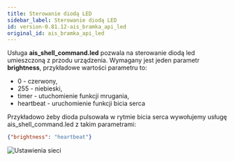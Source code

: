 ```yaml
---
title: Sterowanie diodą LED
sidebar_label: Sterowanie diodą LED
id: version-0.81.12-ais_bramka_api_led
original_id: ais_bramka_api_led
---
```


Usługa **ais_shell_command.led** pozwala na sterowanie diodą led umieszczoną z przodu urządzenia.
Wymagany jest jeden parametr **brightness**, przykładowe wartości parametru to:
- 0 - czerwony,
- 255 - niebieski,
- timer - utuchomienie funkcji mrugania,
- heartbeat - uruchomienie funkcji bicia serca


Przykładowo żeby dioda pulsowała w rytmie bicia serca wywołujemy usługę ais_shell_command.led z takim parametrami:

```JSON
{"brightness": "heartbeat"}
```


![Ustawienia sieci](/AIS-docs/img/en/bramka/services_led.png)
